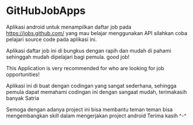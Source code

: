 # GitHubJobApps

Aplikasi android untuk menampilkan daftar job pada https://jobs.github.com/ yang mau belajar menggunakan API silahkan coba pelajari source code pada aplikasi ini.

Aplikasi daftar job ini di bungkus dengan rapih dan mudah di pahami sehinggah mudah dipelajari bagi pemula. good job!

This Application is very recommended for who are looking for job opportunities!

Aplikasi ini di buat dengan codingan yang sangat sederhana, sehingga pemula dapat memahami codingan ini dengan sangaat mudah, terimakasih banyak Satria

Semoga dengan adanya project ini bisa membantu teman teman bisa mengembangkan skill dalam mengerjakan project android
Terima kasih ^-^


